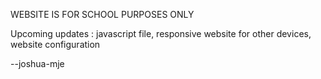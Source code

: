 WEBSITE IS FOR SCHOOL PURPOSES ONLY

Upcoming updates :
javascript file,
responsive website for other devices,
website configuration

--joshua-mje
